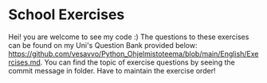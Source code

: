 # School Exercises
Hei!
you are welcome to see my code :)
The questions to these exercises can be found on my Uni's Question Bank provided below:
https://github.com/vesavvo/Python_Ohjelmistoteema/blob/main/English/Exercises.md. 
You can find the topic of exercise questions by seeing the commit message in folder. Have to maintain the exercise order!
